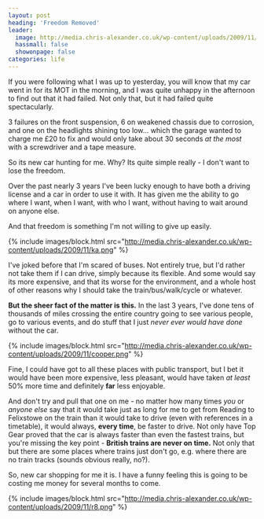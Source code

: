 ```yaml
---
layout: post
heading: 'Freedom Removed'
leader:
  image: http://media.chris-alexander.co.uk/wp-content/uploads/2009/11/r8.png
  hassmall: false
  showonpage: false
categories: life
---
```


If you were following what I was up to yesterday, you will know that my car went in for its MOT in the morning, and I was quite unhappy in the afternoon to find out that it had failed. Not only that, but it had failed quite spectacularly.

3 failures on the front suspension, 6 on weakened chassis due to corrosion, and one on the headlights shining too low... which the garage wanted to charge me £20 to fix and would only take about 30 seconds *at the most* with a screwdriver and a tape measure.

So its new car hunting for me. Why? Its quite simple really - I don't want to lose the freedom.

Over the past nearly 3 years I've been lucky enough to have both a driving license and a car in order to use it with. It has given me the ability to go where I want, when I want, with who I want, without having to wait around on anyone else.

And that freedom is something I'm not willing to give up easily.

{% include images/block.html src="http://media.chris-alexander.co.uk/wp-content/uploads/2009/11/ka.png" %}

I've joked before that I'm scared of buses. Not entirely true, but I'd rather not take them if I can drive, simply because its flexible. And some would say its more expensive, and that its worse for the environment, and a whole host of other reasons why I should take the train/bus/walk/cycle or whatever.

**But the sheer fact of the matter is this.** In the last 3 years, I've done tens of thousands of miles crossing the entire country going to see various people, go to various events, and do stuff that I just *never ever would have done* without the car.

{% include images/block.html src="http://media.chris-alexander.co.uk/wp-content/uploads/2009/11/cooper.png" %}

Fine, I could have got to all these places with public transport, but I bet it would have been more expensive, less pleasant, would have taken *at least* 50% more time and definitely **far** less enjoyable.

And don't try and pull that one on me - no matter how many times *you* or *anyone else* say that it would take just as long for me to get from Reading to Felixstowe on the train than it would take to drive (even with references in a timetable), it would always, **every time**, be faster to drive. Not only have Top Gear proved that the car is always faster than even the fastest trains, but you're missing the key point - **British trains are never on time.** Not only that but there are some places where trains just don't go, e.g. where there are no train tracks (sounds obvious really, no?).

So, new car shopping for me it is. I have a funny feeling this is going to be costing me money for several months to come.

{% include images/block.html src="http://media.chris-alexander.co.uk/wp-content/uploads/2009/11/r8.png" %}
